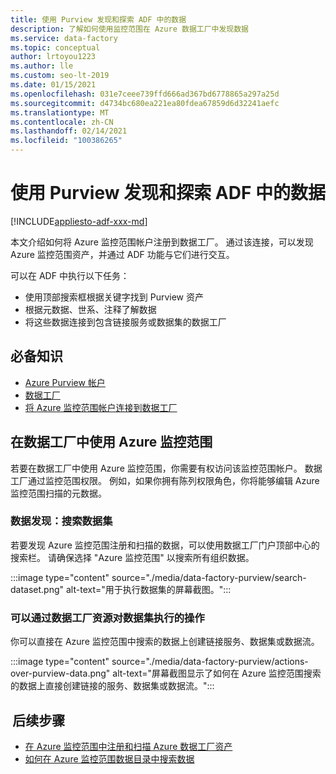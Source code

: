```yaml
---
title: 使用 Purview 发现和探索 ADF 中的数据
description: 了解如何使用监控范围在 Azure 数据工厂中发现数据
ms.service: data-factory
ms.topic: conceptual
author: lrtoyou1223
ms.author: lle
ms.custom: seo-lt-2019
ms.date: 01/15/2021
ms.openlocfilehash: 031e7ceee739ffd666ad367bd6778865a297a25d
ms.sourcegitcommit: d4734bc680ea221ea80fdea67859d6d32241aefc
ms.translationtype: MT
ms.contentlocale: zh-CN
ms.lasthandoff: 02/14/2021
ms.locfileid: "100386265"
---
```

# <a name="discover-and-explore-data-in-adf-using-purview"></a>使用 Purview 发现和探索 ADF 中的数据

[!INCLUDE[appliesto-adf-xxx-md](includes/appliesto-adf-xxx-md.md)]

本文介绍如何将 Azure 监控范围帐户注册到数据工厂。 通过该连接，可以发现 Azure 监控范围资产，并通过 ADF 功能与它们进行交互。 

可以在 ADF 中执行以下任务： 
- 使用顶部搜索框根据关键字找到 Purview 资产 
- 根据元数据、世系、注释了解数据 
- 将这些数据连接到包含链接服务或数据集的数据工厂 

## <a name="prerequisites"></a>必备知识 
- [Azure Purview 帐户](../purview/create-catalog-portal.md) 
- [数据工厂](./quickstart-create-data-factory-portal.md) 
- [将 Azure 监控范围帐户连接到数据工厂](./connect-data-factory-to-azure-purview.md) 

## <a name="using-azure-purview-in-data-factory"></a>在数据工厂中使用 Azure 监控范围 

若要在数据工厂中使用 Azure 监控范围，你需要有权访问该监控范围帐户。 数据工厂通过监控范围权限。 例如，如果你拥有陈列权限角色，你将能够编辑 Azure 监控范围扫描的元数据。 

### <a name="data-discovery-search-datasets"></a>数据发现：搜索数据集 

若要发现 Azure 监控范围注册和扫描的数据，可以使用数据工厂门户顶部中心的搜索栏。 请确保选择 "Azure 监控范围" 以搜索所有组织数据。 

:::image type="content" source="./media/data-factory-purview/search-dataset.png" alt-text="用于执行数据集的屏幕截图。":::

### <a name="actions-that-you-can-perform-over-datasets-with-data-factory-resources"></a>可以通过数据工厂资源对数据集执行的操作 
你可以直接在 Azure 监控范围中搜索的数据上创建链接服务、数据集或数据流。

:::image type="content" source="./media/data-factory-purview/actions-over-purview-data.png" alt-text="屏幕截图显示了如何在 Azure 监控范围搜索的数据上直接创建链接的服务、数据集或数据流。":::

##  <a name="nextsteps"></a>后续步骤 

- [在 Azure 监控范围中注册和扫描 Azure 数据工厂资产](../purview/register-scan-azure-synapse-analytics.md)
- [如何在 Azure 监控范围数据目录中搜索数据](../purview/how-to-search-catalog.md)